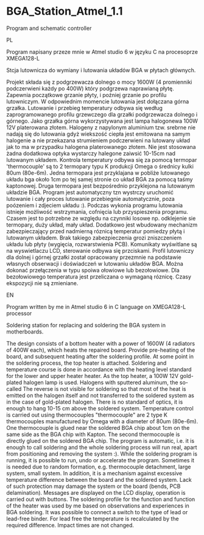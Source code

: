 # BGA_Station_Atmel_1.1
Program and schematic controller

PL

Program napisany przeze mnie w Atmel studio 6 w języku C na procesoprze XMEGA128-L

Stcja lutownicza do wymiany i lutowania układów BGA w płytach głównych. 

Projekt składa się z podgrzewacza dolnego o mocy 1600W (4 promienniki podczerwieni każdy po 400W) który podgrzewa naprawianą płytę. Zapewnia początkowe grzanie płyty, i poźniej grzanie po profilu lutowniczym. W odpowiednim momencie lutowania jest dołączana górna grzałka. Lutowanie i przebieg temperatury odbywa się według zaprogramowanego profilu grzewczego dla grzałki podgrzewacza dolnego i górnego. Jako grzałka górna wykorzystywana jest lampa halogonewa 100W 12V platerowana złotem. Halogeny z napylonym aluminium tzw. srebrne nie nadają się do lutowania gdyż wiekszość ciepła jest emitowana na samym halogenie a nie przekazana strumieniem podczerwieni na lutowany układ jak to ma w przypadku halogena platerowanego złotem. Nie jest stosowana żadna dodatkowa optyka wystarczy halegone zaiwsić 10-15cm nad lutowanym układem. Kontrola temperatury odbywa się za pomocą termopar 'thermocouple' są to 2 termopary typu K produkcji Omega o średnicy kulki 80um (80e-6m). Jedna termopara jest przyklajana w pobliże lutowanego układu bga około 1cm po tej samej stronie co układ BGA za pomocą taśmy kaptonowej. Druga termopara jest bezpośrednio przyklejona na lutowanym układzie BGA. Program jest automatyczny tzn wystrczy uruchomić lutowanie i cały proces lutowanie przebiegnie automatycznie, poza poózeniem i zdjeciem układu :).  Podczas wykonia programu lutowania istnieje możliwość wstrzymania, cofnięcia lub przyspieszenia programu. Czasem jest to potrzebne ze względu na czynniki losowe np. odklejenie sie termopary, duży układ, mały układ. Dodatkowo jest wbudowany mechanizm zabezpieczający przed nadmierną róznicą temperatur pomiedzy płytą i lutowanym układem. Brak takiego zabezpieczenia grozi zniszczeniem układu lub płyty (wygięcia, rozwarstwienia PCB). 
Komunikaty wyświtlane są na wyswietlaczu LCD, sterowanie odbywa się przciskami. Profil lutowniczy dla dolnej i górnej grzałki został opracowany przezmnie na podstawie własnych obserwacji i doświadczeń w lutowaniu układów BGA. Można dokonać przełączenia w typu spoiwa ołowiowe lub bezołowiowe. Dla bezołowiowego temperatura jest przeliczana o wymaganą róznicę. Czasy ekspozycji nie są zmieniane. 


EN

Program written by me in Atmel studio 6 in C language on XMEGA128-L processor

Soldering station for replacing and soldering the BGA system in motherboards.

The design consists of a bottom heater with a power of 1600W (4 radiators of 400W each), which heats the repaired board. Provide pre-heating of the board, and subsequent heating after the soldering profile. At some point in the soldering process, the top heater is attached. Soldering and temperature course is done in accordance with the heating level standard for the lower and upper heater heater. As the top heater, a 100W 12V gold-plated halogen lamp is used. Halogens with sputtered aluminum, the so-called The reverse is not visible for soldering so that most of the heat is emitted on the halogen itself and not transferred to the soldered system as in the case of gold-plated halogen. There is no standard of optics, it is enough to hang 10-15 cm above the soldered system. Temperature control is carried out using thermocouples "thermocouple" are 2 type K thermocouples manufactured by Omega with a diameter of 80um (80e-6m). One thermocouple is glued near the soldered BGA chip about 1cm on the same side as the BGA chip with Kapton. The second thermocouple is directly glued on the soldered BGA chip. The program is automatic, i.e. it is enough to call soldering and the whole soldering process will run real, apart from positioning and removing the system :). While the soldering program is running, it is possible to run, undo or accelerate the program. Sometimes it is needed due to random formation, e.g. thermocouple detachment, large system, small system. In addition, it is a mechanism against excessive temperature difference between the board and the soldered system. Lack of such protection may damage the system or the board (bends, PCB delamination).
Messages are displayed on the LCD display, operation is carried out with buttons. The soldering profile for the function and function of the heater was used by me based on observations and experiences in BGA soldering. It was possible to connect a switch to the type of lead or lead-free binder. For lead free the temperature is recalculated by the required difference. Impact times are not changed.
